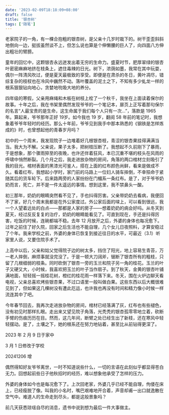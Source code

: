 ```yaml
---
date: '2023-02-09T18:18:09+08:00'
draft: false
title: '银杏树'
tags: ['随笔']
---
```


老家院子的一角，有一棵合抱粗的银杏树，是父亲十几岁时栽下的。树干歪歪斜斜地倒向一边，挺拔虽然谈不上，但怎么说也算是个伸懒腰的巨人了，向四面八方伸出粗壮的臂膀。

童年的回忆中，这颗银杏永远迸发出着无穷的生命力。盛夏时节，肥厚翠绿的银杏叶密密麻麻地挤在枝条上，遮住毒辣的日光。树下，浓荫如墨，我常在其中玩耍，偶尔一阵清风吹过，便是夏天最极致的享受。即便是在肃杀的冬日，黄叶凋尽，错综复杂的枝杈也在冷风中巍然不动。落叶覆盖的泥土之下，不知有多少虬龙一样的根系狠狠钻向地心，贪婪地吮吸大地的养分。

四年级的寒假，父亲用麻绳和木板在树枝上栓了一个秋千，我坐在上面读着保尔的故事。十年之后，我在书架里偶然发现爷爷的一个笔记本，扉页上正写着那句保尔的名言“人最宝贵的是生命，这生命属于我们每个人只有一次…”，落款是 1965 年。算起来，爷爷那年正好 19岁。如今我也 19 岁，翻阅 58 年前的笔记时，我想象着爷爷年轻时的经历。那么十年前，爷爷见到我手中那本熟悉的《钢铁是怎样炼成的》时，也曾想起他的青春岁月吗？

初中的一个周末，我发现院子一边堆着好几根银杏枝，青涩的银杏果挂得满满当当。我大为不解。父亲说，果子太多，把树枝压断了。我想起不久前刚下了暴雨，于是想象，那个骤雨猝至的夜晚，也许还伴着狂风，本已沉重不堪的枝头在风雨的呼啸中悄然断裂。几个月之后，我走进放杂物的房间，角落的两口棺材立刻吸引了我的目光。棺材表面的黑漆光可鉴人，搭在上面的红布颜色尚鲜，看来是做成不久。看着红布，我想起小学时，家门前的马路上一位妇人骑车摔倒，不幸殒命于紧随其后的货车轮下。后来路两旁的人家纷纷在门楣系一条红布。是了，对于爷爷奶奶而言，死亡，并不是一件太遥远的事情。想到这里，我不禁鼻头一酸。

初三那年，奶奶的眼睛突然看不见了，手也抖得厉害。父亲带奶奶去看病，我便回不了家，好几个周末我都是在外公家度过。外公家后面的墚上，可以看到很远，我一个人望着远处的白点——那都是人家的房子——想着奶奶的病会好吗。从冬天到夏天，经过反反复复的治疗，奶奶的眼睛能看见了。可直到现在，手还是抖得厉害，吃饭的时候，连碗都端不稳。去年 12 月放开之后，外婆的身体也每况愈下。过年之前住了好久院，回家之后生活也不能自理，几个女儿日夜照料，才算安稳过了个年。我来学校之前，外婆的身体已恢复到接近往日的水平，可最近（3.1）听家里人说，又要住院手术了。

上高中以后，父亲和姑父觉得院子边的树太多，挡住了阳光，地上容易生青苔，万一老人摔倒，麻烦事就没完没了。于是一顿大刀阔斧，锯断了银杏所有的粗枝，只留了几根细弱的枝条。同时砍倒了银杏一旁的玉兰和院子另一角的桂花。玉兰的叶子又硬又大，小时候，我喜欢把玉兰的叶子当作扇子。到了秋天，金黄的银杏叶铺满地面，轻轻摇一摇桂花树，橙红的桂花雨一样落下来。冬天，围在火炉边聊天看电视，父亲总喜欢烤些银杏果，不过口语里一般叫做白果。这些东西以后大概很难见到了，但如果这几棵树没有遭此厄运，也许我也再没有时间和精力像小时候一样流连其中了吧。

今年春节回去，我再次走进放杂物的房间，棺材已经落满了灰，红布也有些褪色，没有初见时那样扎眼。走出来又望见院子角落，光秃秃的银杏孤零零地立着，砍断手臂的伤痕历历在目。然而，这几年间，断臂之处已经生出了新枝，还在寒风中轻轻摆动。是了，土壤之下，她的根系还在努力地钻着，甚至比从前钻得更深了。

2023 年 2 月 9 日于家中

3 月 1 日修改于学校 

20241206 增

偶然得知好友爷爷离世，一时不知道说些什么，一切的言语在此刻似乎都显得苍白无力。回想起前些日子他秋招时的经历，难以想象他承受了怎样的压力。

外婆的身体如今也是每况愈下了。上次回老家，外婆几乎已经不能自理，佝偻在床上，已经瘦脱了像。叫我的小名时，嘴巴艰难地开合着，声音却甫一出口就逸散在空气中。难道人的生命走到尽头，都是这般景象吗？

前几天获悉琼瑶自尽的消息，遗书中说到想为最后一件大事做主。